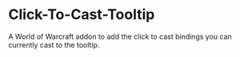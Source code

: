 # Click-To-Cast-Tooltip
 A World of Warcraft addon to add the click to cast bindings you can currently cast to the tooltip.
